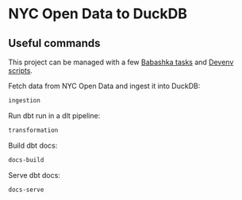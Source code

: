 # NYC Open Data to DuckDB

## Useful commands

This project can be managed with a few [Babashka tasks](https://book.babashka.org/#tasks) and [Devenv scripts](https://devenv.sh/scripts/).

Fetch data from NYC Open Data and ingest it into DuckDB:

```sh
ingestion
```

Run dbt run in a dlt pipeline:

```sh
transformation
```

Build dbt docs:

```sh
docs-build
```

Serve dbt docs:

```sh
docs-serve
```
